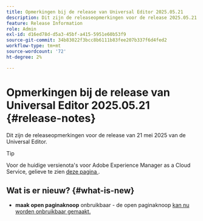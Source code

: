 ```yaml
---
title: Opmerkingen bij de release van Universal Editor 2025.05.21
description: Dit zijn de releaseopmerkingen voor de release 2025.05.21 van de Universal Editor.
feature: Release Information
role: Admin
exl-id: d16ed78d-d5a3-45bf-a415-5951e60b53f9
source-git-commit: 34b83022f3bcc8b6111b83fee207b337f6d4fed2
workflow-type: tm+mt
source-wordcount: '72'
ht-degree: 2%

---
```



# Opmerkingen bij de release van Universal Editor 2025.05.21 {#release-notes}

Dit zijn de releaseopmerkingen voor de release van 21 mei 2025 van de Universal Editor.

>[!TIP]
>
>Voor de huidige versienota&#39;s voor Adobe Experience Manager as a Cloud Service, gelieve te zien [ deze pagina ](/help/release-notes/release-notes-cloud/release-notes-current.md).

## Wat is er nieuw? {#what-is-new}

* **maak open paginaknoop** onbruikbaar - de open paginaknoop [ kan nu worden onbruikbaar gemaakt.](/help/implementing/universal-editor/customizing.md#open-page)
